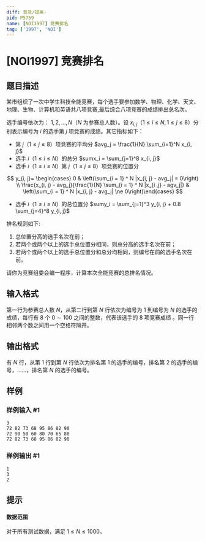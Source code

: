 ```yaml
---
diff: 普及/提高-
pid: P5759
name: [NOI1997] 竞赛排名
tag: ['1997', 'NOI']
---
```

# [NOI1997] 竞赛排名
## 题目描述

某市组织了一次中学生科技全能竞赛，每个选手要参加数学、物理、化学、天文、地理、生物、计算机和英语共八项竞赛,最后综合八项竞赛的成绩排出总名次。

选手编号依次为： $1,2,\dots,N$（$N$ 为参赛总人数）。设 $x_{i, j}$（$1 \le i \le N, 1 \le j \le 8$）分别表示编号为 $i$ 的选手第 $j$ 项竞赛的成绩。其它指标如下：

- 第 $j$（$1 \le j \le 8$）项竞赛的平均分 $avg_j = \frac{1}{N} \sum_{i=1}^N x_{i, j}$
- 选手 $i$（$1 \le i \le N$）的总分 $sumx_i = \sum_{j=1}^8 x_{i, j}$
- 选手 $i$（$1 \le i \le N$）第 $j$（$1 \le j \le 8$）项竞赛的位置分

$$
y_{i, j}= \begin{cases} 0 & \left(\sum_{i = 1} ^ N |x_{i, j} - avg_j| = 0\right) \\ \frac{x_{i, j} - avg_j}{\frac{1}{N} \sum_{i = 1} ^ N |x_{i ,j} - agv_j|} & \left(\sum_{i = 1} ^ N |x_{i, j} - avg_j| \ne 0\right)\end{cases}
$$

- 选手 $i$（$1 \le i \le N$）的总位置分 $sumy_i = \sum_{j=1}^3 y_{i, j} + 0.8 \sum_{j=4}^8 y_{i, j}$

排名规则如下:
1. 总位置分高的选手名次在前；
2. 若两个或两个以上的选手总位置分相同，则总分高的选手名次在前；
3. 若两个或两个以上的选手总位置分和总分均相同，则编号在前的选手名次在前。

请你为竞赛组委会编一程序，计算本次全能竞赛的总排名情况。
## 输入格式

第一行为参赛总人数 $N$，从第二行到第 $N$ 行依次为编号为 $1$ 到编号为 $N$ 的选手的成绩，每行有 $8$ 个 $0 \sim 100$ 之间的整数，代表该选手的 $8$ 项竞赛成绩 。同一行相邻两个数之间用一个空格符隔开。
## 输出格式

有 $N$ 行，从第 $1$ 行到第 $N$ 行依次为排名第 $1$ 的选手的编号，排名第 $2$ 的选手的编号，……，排名第 $N$ 的选手的编号。
## 样例

### 样例输入 #1
```
3
72 82 73 68 95 86 82 90
72 90 50 60 80 70 65 80
72 82 73 68 95 86 82 90

```
### 样例输出 #1
```
1
3
2

```
## 提示

#### 数据范围

对于所有测试数据，满足 $1 \le N \le 1000$。
